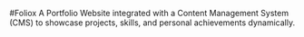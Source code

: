 #Foliox
A Portfolio Website integrated with a Content Management System (CMS) to showcase projects, skills, and personal achievements dynamically. 
